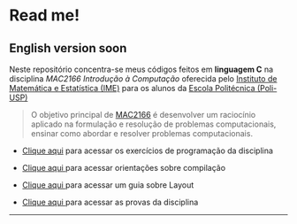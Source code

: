 # Read me!
## English version soon

Neste repositório concentra-se meus códigos feitos em **linguagem C** na disciplina _MAC2166 Introdução à Computação_ oferecida pelo [Instituto de Matemática e Estatística (IME)](https://www.ime.usp.br/) para os alunos da [Escola Politécnica (Poli-USP)](https://www.poli.usp.br/)

> O objetivo principal de [MAC2166](https://www.ime.usp.br/~mac2166/gerais/) é desenvolver um raciocínio aplicado na formulação e resolução de problemas computacionais, ensinar como abordar e resolver problemas computacionais. 

* [Clique aqui](https://www.ime.usp.br/~macmulti/) para acessar os exercícios de programação da disciplina

* [Clique aqui ](https://www.ime.usp.br/~mac2166/compilacao/)para acessar orientações sobre compilação

* [Clique aqui ](https://www.ime.usp.br/~pf/algoritmos/aulas/layout.html)para acessar um guia sobre Layout

* [Clique aqui ](https://www.ime.usp.br/~mac2166/provas/)para acessar as provas da disciplina
***

